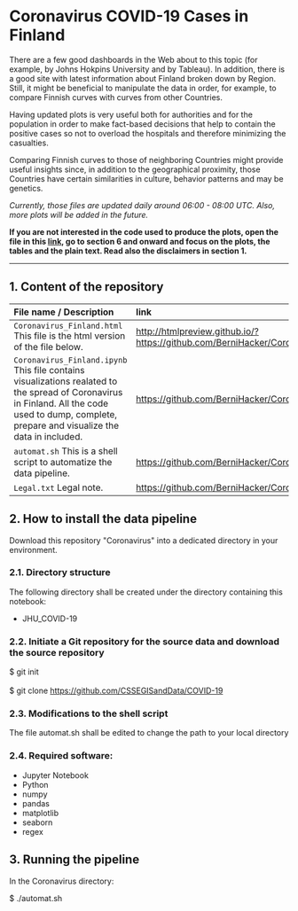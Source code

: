 # Coronavirus COVID-19 Cases in Finland

There are a few good dashboards in the Web about to this topic (for example, by Johns Hokpins University and by Tableau). In addition, there is a good site with latest information about Finland broken down by Region. Still, it might be beneficial to manipulate the data in order, for example, to compare Finnish curves with curves from other Countries.

Having updated plots is very useful both for authorities and for the population in order to make fact-based decisions that help to contain the positive cases so not to overload the hospitals and therefore minimizing the casualties.

Comparing Finnish curves to those of neighboring Countries might provide useful insights since, in addition to the geographical proximity, those Countries have certain similarities in culture, behavior patterns and may be genetics.

_Currently, those files are updated daily around 06:00 - 08:00 UTC. Also, more plots will be added in the future._

**If you are not interested in the code used to produce the plots, open the file in this [link](http://htmlpreview.github.io/?https://github.com/BerniHacker/Coronavirus/blob/master/Coronavirus_Finland.html), go to section 6 and onward and focus on the plots, the tables and the plain text. Read also the disclaimers in section 1.**

---

## 1. Content of the repository

File name / Description | link
:---|:---
<code>Coronavirus_Finland.html</code> This file is the html version of the file below. | http://htmlpreview.github.io/?https://github.com/BerniHacker/Coronavirus/blob/master/Coronavirus_Finland.html
<code>Coronavirus_Finland.ipynb</code> This file contains visualizations realated to the spread of Coronavirus in Finland. All the code used to dump, complete, prepare and visualize the data in included. | https://github.com/BerniHacker/Coronavirus/blob/master/Coronavirus_Finland.ipynb
<code>automat.sh</code> This is a shell script to automatize the data pipeline. | https://github.com/BerniHacker/Coronavirus/blob/master/automat.sh
<code>Legal.txt</code> Legal note. | https://github.com/BerniHacker/Coronavirus/blob/master/Legal.txt

## 2. How to install the data pipeline

Download this repository "Coronavirus" into a dedicated directory in your environment.

### 2.1. Directory structure

The following directory shall be created under the directory containing this notebook:

- JHU_COVID-19

### 2.2. Initiate a Git repository for the source data and download the source repository

$ git init<br></br>
$ git clone https://github.com/CSSEGISandData/COVID-19

### 2.3. Modifications to the shell script

The file automat.sh shall be edited to change the path to your local directory

### 2.4. Required software:

- Jupyter Notebook
- Python
- numpy
- pandas
- matplotlib
- seaborn
- regex

## 3. Running the pipeline

In the Coronavirus directory:

$ ./automat.sh
